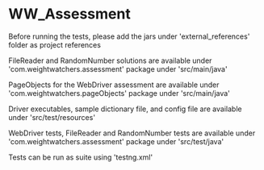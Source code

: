 # WW_Assessment

Before running the tests, please add the jars under 'external_references' folder as project references

FileReader and RandomNumber solutions are available under 'com.weightwatchers.assessment' package under 'src/main/java'

PageObjects for the WebDriver assessment are available under 'com.weightwatchers.pageObjects' package under 'src/main/java'

Driver executables, sample dictionary file, and config file are available under 'src/test/resources'

WebDriver tests, FileReader and RandomNumber tests are available under 'com.weightwatchers.assessment' package under 'src/test/java'

Tests can be run as suite using 'testng.xml'
